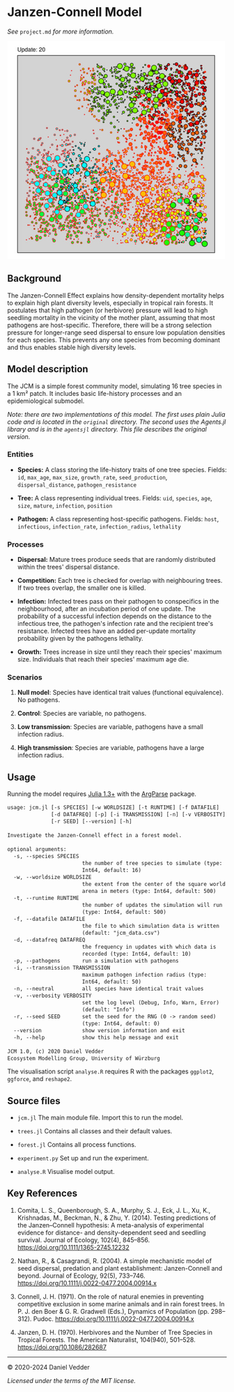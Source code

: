 # Janzen-Connell Model

*See* `project.md` *for more information.*

![A simulated forest after 20 updates](illustration.jpg)

## Background

The Janzen-Connell Effect explains how density-dependent mortality helps to
explain high plant diversity levels, especially in tropical rain forests. It 
postulates that high pathogen (or herbivore) pressure will lead to high seedling 
mortality in the vicinity of the mother plant, assuming that most pathogens are 
host-specific. Therefore, there will be a strong selection pressure for 
longer-range seed dispersal to ensure low population densities for each species. 
This prevents any one species from becoming dominant and thus enables stable high 
diversity levels.

## Model description

The JCM is a simple forest community model, simulating 16 tree species in a 1 km²
patch. It includes basic life-history processes and an epidemiological submodel.

*Note: there are two implementations of this model. The first uses plain Julia code
and is located in the `original` directory. The second uses the Agents.jl library
and is in the `agentsjl` directory. This file describes the original version.*

### Entities

- **Species:** A class storing the life-history traits of one tree species.
  Fields: `id`, `max_age`, `max_size`, `growth_rate`, `seed_production`,
  `dispersal_distance`, `pathogen_resistance`
  
- **Tree:** A class representing individual trees. Fields: `uid`, `species`,
  `age`, `size`, `mature`, `infection`, `position`
  
- **Pathogen:** A class representing host-specific pathogens. Fields:
  `host`, `infectious`, `infection_rate`, `infection_radius`, `lethality`

### Processes

- **Dispersal:** Mature trees produce seeds that are randomly distributed 
within the trees' dispersal distance.

- **Competition:** Each tree is checked for overlap with neighbouring trees. 
If two trees overlap, the smaller one is killed.

- **Infection:** Infected trees pass on their pathogen to conspecifics in the
neighbourhood, after an incubation period of one update. The probability 
of a successful infection depends on the distance to the infectious tree, 
the pathogen's infection rate and the recipient tree's resistance. 
Infected trees have an added per-update mortality probability given 
by the pathogens lethality.

- **Growth:** Trees increase in size until they reach their species' maximum 
size. Individuals that reach their species' maximum age die.

### Scenarios

1. **Null model**: Species have identical trait values (functional equivalence).
   No pathogens.
   
2. **Control**: Species are variable, no pathogens.

3. **Low transmission**: Species are variable, pathogens have a small infection 
  radius.

4. **High transmission**: Species are variable, pathogens have a large infection 
  radius.

## Usage

Running the model requires [Julia 1.3+](https://julialang.org/downloads/) with the
[ArgParse](https://argparsejl.readthedocs.io/en/latest/argparse.html#) package.

```
usage: jcm.jl [-s SPECIES] [-w WORLDSIZE] [-t RUNTIME] [-f DATAFILE]
              [-d DATAFREQ] [-p] [-i TRANSMISSION] [-n] [-v VERBOSITY]
              [-r SEED] [--version] [-h]

Investigate the Janzen-Connell effect in a forest model.

optional arguments:
  -s, --species SPECIES
                        the number of tree species to simulate (type:
                        Int64, default: 16)
  -w, --worldsize WORLDSIZE
                        the extent from the center of the square world
                        arena in meters (type: Int64, default: 500)
  -t, --runtime RUNTIME
                        the number of updates the simulation will run
                        (type: Int64, default: 500)
  -f, --datafile DATAFILE
                        the file to which simulation data is written
                        (default: "jcm_data.csv")
  -d, --datafreq DATAFREQ
                        the frequency in updates with which data is
                        recorded (type: Int64, default: 10)
  -p, --pathogens       run a simulation with pathogens
  -i, --transmission TRANSMISSION
                        maximum pathogen infection radius (type:
                        Int64, default: 50)
  -n, --neutral         all species have identical trait values
  -v, --verbosity VERBOSITY
                        set the log level (Debug, Info, Warn, Error)
                        (default: "Info")
  -r, --seed SEED       set the seed for the RNG (0 -> random seed)
                        (type: Int64, default: 0)
  --version             show version information and exit
  -h, --help            show this help message and exit

JCM 1.0, (c) 2020 Daniel Vedder
Ecosystem Modelling Group, University of Würzburg
```

The visualisation script `analyse.R` requires R with the packages `ggplot2`, 
`ggforce`, and `reshape2`.

## Source files

- `jcm.jl` The main module file. Import this to run the model.

- `trees.jl` Contains all classes and their default values.

- `forest.jl` Contains all process functions.

- `experiment.py` Set up and run the experiment.

- `analyse.R` Visualise model output.

## Key References

1. Comita, L. S., Queenborough, S. A., Murphy, S. J., Eck, J. L., Xu, K., 
Krishnadas, M., Beckman, N., & Zhu, Y. (2014). Testing predictions of the 
Janzen–Connell hypothesis: A meta-analysis of experimental evidence for 
distance- and density-dependent seed and seedling survival. Journal of Ecology, 
102(4), 845–856. https://doi.org/10.1111/1365-2745.12232

2. Nathan, R., & Casagrandi, R. (2004). A simple mechanistic model of seed 
dispersal, predation and plant establishment: Janzen-Connell and beyond. 
Journal of Ecology, 92(5), 733–746. https://doi.org/10.1111/j.0022-0477.2004.00914.x

3. Connell, J. H. (1971). On the role of natural enemies in preventing 
competitive exclusion in some marine animals and in rain forest trees. 
In P. J. den Boer & G. R. Gradwell (Eds.), Dynamics of Population 
(pp. 298–312). Pudoc. https://doi.org/10.1111/j.0022-0477.2004.00914.x

4. Janzen, D. H. (1970). Herbivores and the Number of Tree Species in 
Tropical Forests. The American Naturalist, 104(940), 501–528. 
https://doi.org/10.1086/282687

---
&copy; 2020-2024 Daniel Vedder

*Licensed under the terms of the MIT license.*
